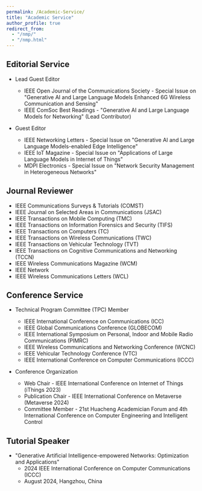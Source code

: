 ```yaml
---
permalink: /Academic-Service/
title: "Academic Service"
author_profile: true
redirect_from: 
  - "/nmp/"
  - "/nmp.html"
---
```

## Editorial Service
* Lead Guest Editor
  * IEEE Open Journal of the Communications Society - Special Issue on "Generative AI and Large Language Models Enhanced 6G Wireless Communication and Sensing"
  * IEEE ComSoc Best Readings - "Generative AI and Large Language Models for Networking" (Lead Contributor)

* Guest Editor
  * IEEE Networking Letters - Special Issue on "Generative AI and Large Language Models-enabled Edge Intelligence"
  * IEEE IoT Magazine - Special Issue on "Applications of Large Language Models in Internet of Things"
  * MDPI Electronics - Special Issue on "Network Security Management in Heterogeneous Networks"

## Journal Reviewer
* IEEE Communications Surveys & Tutorials (COMST)
* IEEE Journal on Selected Areas in Communications (JSAC)
* IEEE Transactions on Mobile Computing (TMC)
* IEEE Transactions on Information Forensics and Security (TIFS)
* IEEE Transactions on Computers (TC)
* IEEE Transactions on Wireless Communications (TWC)
* IEEE Transactions on Vehicular Technology (TVT)
* IEEE Transactions on Cognitive Communications and Networking (TCCN)
* IEEE Wireless Communications Magazine (WCM)
* IEEE Network
* IEEE Wireless Communications Letters (WCL)

## Conference Service
* Technical Program Committee (TPC) Member
  * IEEE International Conference on Communications (ICC)
  * IEEE Global Communications Conference (GLOBECOM)
  * IEEE International Symposium on Personal, Indoor and Mobile Radio Communications (PIMRC)
  * IEEE Wireless Communications and Networking Conference (WCNC)
  * IEEE Vehicular Technology Conference (VTC)
  * IEEE International Conference on Computer Communications (ICCC)

* Conference Organization
  * Web Chair - IEEE International Conference on Internet of Things (iThings 2023)
  * Publication Chair - IEEE International Conference on Metaverse (Metaverse 2024)
  * Committee Member - 21st Huacheng Academician Forum and 4th International Conference on Computer Engineering and Intelligent Control

## Tutorial Speaker
* "Generative Artificial Intelligence-empowered Networks: Optimization and Applications"
  * 2024 IEEE International Conference on Computer Communications (ICCC)
  * August 2024, Hangzhou, China